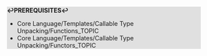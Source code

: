 <div style="margin:2em; background-color: #e0e0e0;">

<strong>↩PREREQUISITES↩</strong>

 * Core Language/Templates/Callable Type Unpacking/Functions_TOPIC
 * Core Language/Templates/Callable Type Unpacking/Functors_TOPIC

</div>

